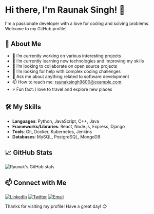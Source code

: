 # Hi there, I'm Raunak Singh! 👋

I'm a passionate developer with a love for coding and solving problems. Welcome to my GitHub profile!

## 🚀 About Me

- 🔭 I’m currently working on various interesting projects
- 🌱 I’m currently learning new technologies and improving my skills
- 👯 I’m looking to collaborate on open source projects
- 🤔 I’m looking for help with complex coding challenges
- 💬 Ask me about anything related to software development
- 📫 How to reach me: raunaksingh9800@example.com
- ⚡ Fun fact: I love to travel and explore new places

## 🛠️ My Skills

- **Languages**: Python, JavaScript, C++, Java
- **Frameworks/Libraries**: React, Node.js, Express, Django
- **Tools**: Git, Docker, Kubernetes, Jenkins
- **Databases**: MySQL, PostgreSQL, MongoDB

## 📈 GitHub Stats

![Raunak's GitHub stats](https://github-readme-stats.vercel.app/api?username=raunaksingh9800&show_icons=true&theme=radical)

## 📫 Connect with Me

[![LinkedIn](https://img.shields.io/badge/LinkedIn-blue?style=flat&logo=linkedin&label=LinkedIn)](https://www.linkedin.com/in/raunaksingh9800)
[![Twitter](https://img.shields.io/badge/Twitter-blue?style=flat&logo=twitter&label=Twitter)](https://twitter.com/raunaksingh9800)
[![Email](https://img.shields.io/badge/Email-gray?style=flat&logo=gmail&label=Email)](mailto:raunaksingh9800@example.com)

Thanks for visiting my profile! Have a great day! 😊
